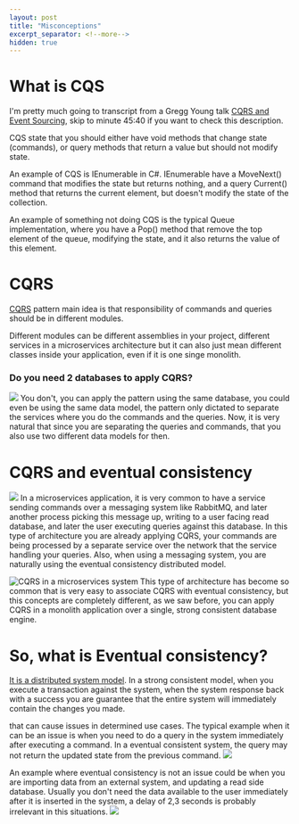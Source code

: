 ```yaml
---
layout: post
title: "Misconceptions"
excerpt_separator: <!--more-->
hidden: true
---
```


# What is CQS
I'm pretty much going to transcript from a Gregg Young talk [CQRS and Event Sourcing](https://www.youtube.com/watch?v=JHGkaShoyNs), skip to minute 45:40 if you want to check this description.

CQS state that you should either have void methods that change state (commands), or query methods that return a value but should not modify state.

An example of CQS is IEnumerable in C#. IEnumerable have a MoveNext() command that modifies the state but returns nothing, and a query Current() method that returns the current element, but doesn't modify the state of the collection.

An example of something not doing CQS is the typical Queue implementation, where you have a Pop() method that remove the top element of the queue, modifying the state, and it also returns the value of this element. 

# CQRS
[CQRS](https://martinfowler.com/bliki/CQRS.html) pattern main idea is that responsibility of commands and queries should be in different modules. 

Different modules can be different assemblies in your project, different services in a microservices architecture but it can also just mean different classes inside your application, even if it is one singe monolith.

### Do you need 2 databases to apply CQRS?
![](https://drive.google.com/uc?export=view&id=17WETpbeYTGyd1rAIwCsuXmg43N5GhtkF)
You don't, you can apply the pattern using the same database, you could even be using the same data model, the pattern only dictated to separate the services where you do the commands and the queries. Now, it is very natural that since you are separating the queries and commands, that you also use two different data models for then.


# CQRS and eventual consistency
![](https://drive.google.com/uc?export=view&id=19Z8VYL8PMNMiJH5spwlQ9DXUETRB3T6D)
In a microservices application, it is very common to have a service sending commands over a messaging system like RabbitMQ, and later another process picking this message up, writing to a user facing read database, and later the user executing queries against this database. In this type of architecture you are already applying CQRS, your commands are being processed by a separate service over the network that the service handling your queries. Also, when using a messaging system, you are naturally using the eventual consistency distributed model.

![CQRS in a microservices system](https://drive.google.com/uc?export=view&id=19Kd2GbUKecfrO9qe90o3At6owYG51MoV)
This type of architecture has become so common that is very easy to associate CQRS with eventual consistency, but this concepts are completely different, as we saw before, you can apply CQRS in a monolith application over a single, strong consistent database engine.

# So, what is Eventual consistency?
[It is a distributed system model](https://en.wikipedia.org/wiki/Eventual_consistency). In a strong consistent model, when you execute a transaction against the system, when the system response back with a success you are guarantee that the entire system will immediately contain the changes you made. 

that can cause issues in determined use cases. The typical example when it can be an issue is when you need to do a query in the system immediately after executing a command. In a eventual consistent system, the query may not return the updated state from the previous command.
![](https://drive.google.com/uc?export=view&id=1vTJECK-HxTkuxX5KAAm4xixVH9fROPdJ)

An example where eventual consistency is not an issue could be when you are importing data from an external system, and updating a read side database. Usually you don't need the data available to the user immediately after it is inserted in the system, a delay of 2,3 seconds is probably irrelevant in this situations.
![](https://drive.google.com/uc?export=view&id=1JdyKYK2G3PvsKvd_QFi6f3pKldBwYjOR)

